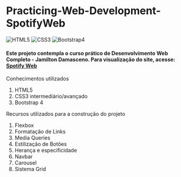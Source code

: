 # **Practicing-Web-Development-SpotifyWeb**

<img alt="HTML5" src="https://img.shields.io/badge/html5-%23E34F26.svg?&style=for-the-badge&logo=html5&logoColor=white"/> <img alt="CSS3" src="https://img.shields.io/badge/css3-%231572B6.svg?&style=for-the-badge&logo=css3&logoColor=white"/> <img alt="Bootstrap4" src="https://img.shields.io/badge/Bootstrap-563D7C?style=for-the-badge&logo=bootstrap&logoColor=white"/>

#### **Este projeto contempla o curso prático de Desenvolvimento Web Completo - Jamilton Damasceno. Para visualização do site, acesse:**  [Spotify Web](https://joaolucasp.github.io/Practicing-Web-Development-SpotifyWeb/)

Conhecimentos utilizados
1. HTML5
2. CSS3 intermediário/avançado
3. Bootstrap 4

Recursos utilizados para a construção do projeto
1. Flexbox
2. Formatação de Links
3. Media Queries
4. Estilização de Botões
5. Herança e especificidade
6. Navbar
7. Carousel
8. Sistema Grid
